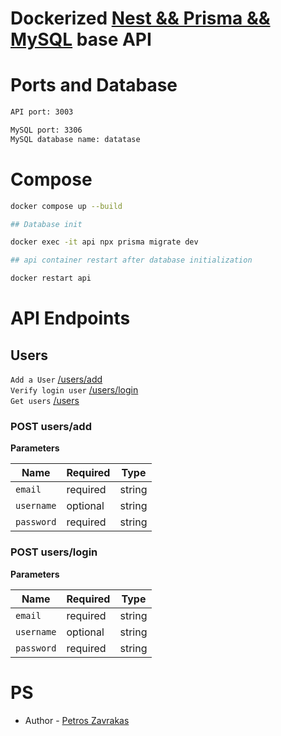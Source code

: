 # Dockerized [Nest && Prisma && MySQL]() base API

# Ports and Database
```bash
API port: 3003

MySQL port: 3306
MySQL database name: datatase

```
# Compose

```bash
docker compose up --build

## Database init

docker exec -it api npx prisma migrate dev

## api container restart after database initialization

docker restart api

```
# API Endpoints

## Users

`Add a User` [/users/add](#post-users/add)<br/>
`Verify login user` [/users/login](#post-users/add)<br/>
`Get users` [/users]()<br/>

### POST users/add

**Parameters**

|Name          | Required | Type    |
| ------------ | -------- | ------- |
|`email`       | required | string  |
|`username`    | optional | string  |
|`password`    | required | string  |

### POST users/login

**Parameters**

|Name          | Required | Type    |
| ------------ | -------- | ------- |
|`email`       | required | string  |
|`username`    | optional | string  |
|`password`    | required | string  |

# PS

- Author - [Petros Zavrakas](##########@gmail.com)